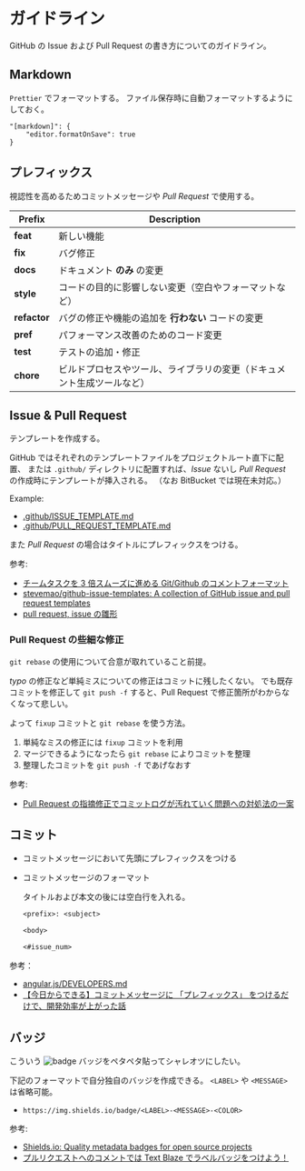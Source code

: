 # ガイドライン

GitHub の Issue および Pull Request の書き方についてのガイドライン。

## Markdown

`Prettier` でフォーマットする。
ファイル保存時に自動フォーマットするようにしておく。

```config
"[markdown]": {
    "editor.formatOnSave": true
}
```

## プレフィックス

視認性を高めるためコミットメッセージや _Pull Request_ で使用する。

| Prefix       | Description                                                            |
| ------------ | ---------------------------------------------------------------------- |
| **feat**     | 新しい機能                                                             |
| **fix**      | バグ修正                                                               |
| **docs**     | ドキュメント **のみ** の変更                                           |
| **style**    | コードの目的に影響しない変更（空白やフォーマットなど）                 |
| **refactor** | バグの修正や機能の追加を **行わない** コードの変更                     |
| **pref**     | パフォーマンス改善のためのコード変更                                   |
| **test**     | テストの追加・修正                                                     |
| **chore**    | ビルドプロセスやツール、ライブラリの変更（ドキュメント生成ツールなど） |

## Issue & Pull Request

テンプレートを作成する。

GitHub ではそれぞれのテンプレートファイルをプロジェクトルート直下に配置、
または `.github/` ディレクトリに配置すれば、_Issue_ ないし _Pull Request_ の作成時にテンプレートが挿入される。
（なお BitBucket では現在未対応。）

Example:

- [.github/ISSUE_TEMPLATE.md](.github/ISSUE_TEMPLATE.md)
- [.github/PULL_REQUEST_TEMPLATE.md](.github/PULL_REQUEST_TEMPLATE.md)

また _Pull Request_ の場合はタイトルにプレフィックスをつける。

参考:

- [チームタスクを 3 倍スムーズに進める Git/Github のコメントフォーマット](https://www.wantedly.com/companies/kurashicom/post_articles/92756)
- [stevemao/github-issue-templates: A collection of GitHub issue and pull request templates](https://github.com/stevemao/github-issue-templates)
- [pull request, issue の雛形](https://qiita.com/yoichi22/items/1116d338e29b38d2de8e)

### Pull Request の些細な修正

`git rebase` の使用について合意が取れていること前提。

_typo_ の修正など単純ミスについての修正はコミットに残したくない。
でも既存コミットを修正して `git push -f` すると、Pull Request で修正箇所がわからなくなって悲しい。

よって `fixup` コミットと `git rebase` を使う方法。

1. 単純なミスの修正には `fixup` コミットを利用
1. マージできるようになったら `git rebase` によりコミットを整理
1. 整理したコミットを `git push -f` であげなおす

参考:

- [Pull Request の指摘修正でコミットログが汚れていく問題への対処法の一案](https://qiita.com/thinca/items/44ff57ed56a1f8c7efa2)

## コミット

- コミットメッセージにおいて先頭にプレフィックスをつける

- コミットメッセージのフォーマット

  タイトルおよび本文の後には空白行を入れる。

  ```txt
  <prefix>: <subject>

  <body>

  <#issue_num>
  ```

参考：

- [angular.js/DEVELOPERS.md](https://github.com/angular/angular.js/blob/master/DEVELOPERS.md#type)
- [【今日からできる】コミットメッセージに 「プレフィックス」 をつけるだけで、開発効率が上がった話](https://qiita.com/numanomanu/items/45dd285b286a1f7280ed)

## バッジ

こういう ![badge](https://img.shields.io/badge/badge-sample-blue) バッジをペタペタ貼ってシャレオツにしたい。

下記のフォーマットで自分独自のバッジを作成できる。
`<LABEL>` や `<MESSAGE>` は省略可能。

- `https://img.shields.io/badge/<LABEL>-<MESSAGE>-<COLOR>`

参考:

- [Shields.io: Quality metadata badges for open source projects](https://shields.io/)
- [プルリクエストへのコメントでは Text Blaze でラベルバッジをつけよう！](https://qiita.com/iganin/items/aee297eade84849cc9cd)
